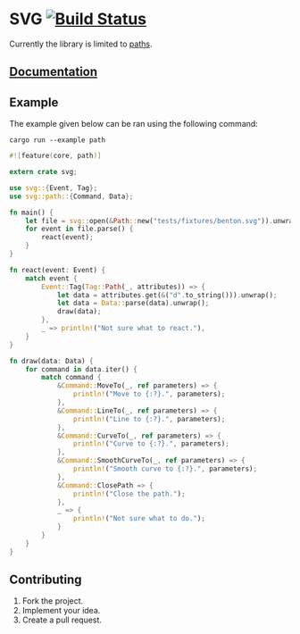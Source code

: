 # SVG [![Build Status][travis-img]][travis-url]

Currently the library is limited to [paths][1].

## [Documentation][docs]

## Example

The example given below can be ran using the following command:

```
cargo run --example path
```

```rust
#![feature(core, path)]

extern crate svg;

use svg::{Event, Tag};
use svg::path::{Command, Data};

fn main() {
    let file = svg::open(&Path::new("tests/fixtures/benton.svg")).unwrap();
    for event in file.parse() {
        react(event);
    }
}

fn react(event: Event) {
    match event {
        Event::Tag(Tag::Path(_, attributes)) => {
            let data = attributes.get(&("d".to_string())).unwrap();
            let data = Data::parse(data).unwrap();
            draw(data);
        },
        _ => println!("Not sure what to react."),
    }
}

fn draw(data: Data) {
    for command in data.iter() {
        match command {
            &Command::MoveTo(_, ref parameters) => {
                println!("Move to {:?}.", parameters);
            },
            &Command::LineTo(_, ref parameters) => {
                println!("Line to {:?}.", parameters);
            },
            &Command::CurveTo(_, ref parameters) => {
                println!("Curve to {:?}.", parameters);
            },
            &Command::SmoothCurveTo(_, ref parameters) => {
                println!("Smooth curve to {:?}.", parameters);
            },
            &Command::ClosePath => {
                println!("Close the path.");
            },
            _ => {
                println!("Not sure what to do.");
            }
        }
    }
}
```

## Contributing

1. Fork the project.
2. Implement your idea.
3. Create a pull request.

[1]: http://www.w3.org/TR/SVG/paths.html

[travis-img]: https://travis-ci.org/stainless-steel/svg.svg?branch=master
[travis-url]: https://travis-ci.org/stainless-steel/svg
[docs]: https://stainless-steel.github.io/svg
